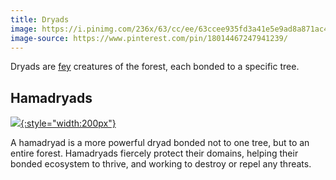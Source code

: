 ```yaml
---
title: Dryads
image: https://i.pinimg.com/236x/63/cc/ee/63ccee935fd3a41e5e9ad8a871ac4a2a.jpg
image-source: https://www.pinterest.com/pin/18014467247941239/
---
```


Dryads are [fey](fey) creatures of the forest, each bonded to a specific tree.

## Hamadryads

[![](https://i.pinimg.com/originals/8a/7d/75/8a7d75106efae27bba050c4a6bc24379.jpg){:style="width:200px"}](https://www.pinterest.com/pin/143622675606994693/)

A hamadryad is a more powerful dryad bonded not to one tree, but to an entire forest. Hamadryads fiercely protect their domains, helping their bonded ecosystem to thrive, and working to destroy or repel any threats.
